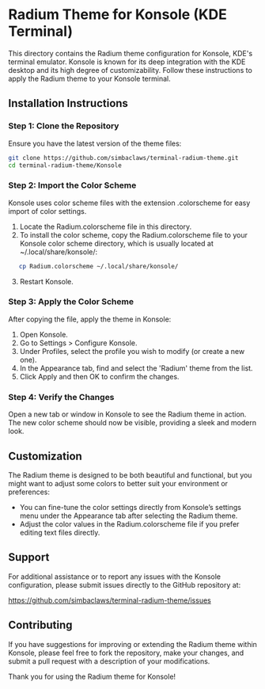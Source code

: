 # Radium Theme for Konsole (KDE Terminal)

This directory contains the Radium theme configuration for Konsole, KDE's terminal emulator. Konsole is known for its deep integration with the KDE desktop and its high degree of customizability. Follow these instructions to apply the Radium theme to your Konsole terminal.

## Installation Instructions

### Step 1: Clone the Repository

Ensure you have the latest version of the theme files:
```bash
git clone https://github.com/simbaclaws/terminal-radium-theme.git
cd terminal-radium-theme/Konsole
```
### Step 2: Import the Color Scheme

Konsole uses color scheme files with the extension .colorscheme for easy import of color settings.

1. Locate the Radium.colorscheme file in this directory.
2. To install the color scheme, copy the Radium.colorscheme file to your Konsole color scheme directory, which is usually located at ~/.local/share/konsole/:
```bash
   cp Radium.colorscheme ~/.local/share/konsole/
```
3. Restart Konsole.

### Step 3: Apply the Color Scheme

After copying the file, apply the theme in Konsole:

1. Open Konsole.
2. Go to Settings > Configure Konsole.
3. Under Profiles, select the profile you wish to modify (or create a new one).
4. In the Appearance tab, find and select the 'Radium' theme from the list.
5. Click Apply and then OK to confirm the changes.

### Step 4: Verify the Changes

Open a new tab or window in Konsole to see the Radium theme in action. The new color scheme should now be visible, providing a sleek and modern look.

## Customization

The Radium theme is designed to be both beautiful and functional, but you might want to adjust some colors to better suit your environment or preferences:

- You can fine-tune the color settings directly from Konsole’s settings menu under the Appearance tab after selecting the Radium theme.
- Adjust the color values in the Radium.colorscheme file if you prefer editing text files directly.

## Support

For additional assistance or to report any issues with the Konsole configuration, please submit issues directly to the GitHub repository at:

https://github.com/simbaclaws/terminal-radium-theme/issues

## Contributing

If you have suggestions for improving or extending the Radium theme within Konsole, please feel free to fork the repository, make your changes, and submit a pull request with a description of your modifications.

Thank you for using the Radium theme for Konsole!